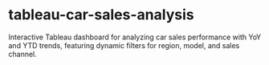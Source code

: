 # tableau-car-sales-analysis
Interactive Tableau dashboard for analyzing car sales performance with YoY and YTD trends, featuring dynamic filters for region, model, and sales channel.
